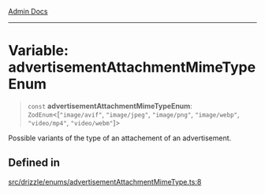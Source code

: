 [Admin Docs](/)

***

# Variable: advertisementAttachmentMimeTypeEnum

> `const` **advertisementAttachmentMimeTypeEnum**: `ZodEnum`\<[`"image/avif"`, `"image/jpeg"`, `"image/png"`, `"image/webp"`, `"video/mp4"`, `"video/webm"`]\>

Possible variants of the type of an attachement of an advertisement.

## Defined in

[src/drizzle/enums/advertisementAttachmentMimeType.ts:8](https://github.com/NishantSinghhhhh/talawa-api/blob/ff0f1d6ae21d3428519b64e42fe3bfdff573cb6e/src/drizzle/enums/advertisementAttachmentMimeType.ts#L8)
